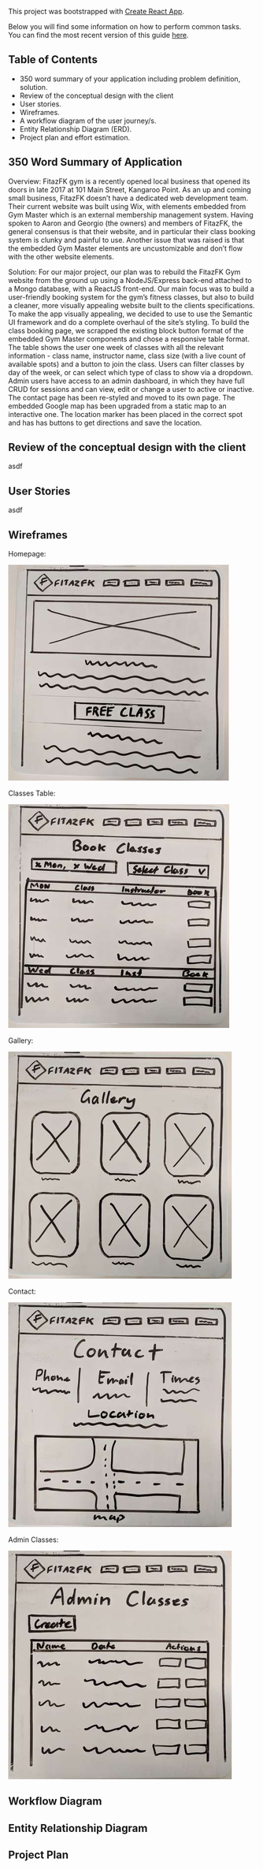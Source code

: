 This project was bootstrapped with [Create React App](https://github.com/facebookincubator/create-react-app).

Below you will find some information on how to perform common tasks.<br>
You can find the most recent version of this guide [here](https://github.com/facebookincubator/create-react-app/blob/master/packages/react-scripts/template/README.md).

## Table of Contents

- 350 word summary of your application including problem definition, solution.
- Review of the conceptual design with the client
- User stories.
- Wireframes.
- A workflow diagram of the user journey/s.
- Entity Relationship Diagram (ERD).
- Project plan and effort estimation.

## 350 Word Summary of Application

Overview:
FitazFK gym is a recently opened local business that opened its doors in late 2017 at 101 Main Street, Kangaroo Point.
As an up and coming small business, FitazFK doesn’t have a dedicated web development team.  Their current website was built using Wix, with elements embedded from Gym Master which is an external membership management system.
Having spoken to Aaron and Georgio (the owners) and members of FitazFK, the general consensus is that their website, and in particular their class booking system is clunky and painful to use.  Another issue that was raised is that the embedded Gym Master elements are uncustomizable and don’t flow with the other website elements.

Solution:
For our major project, our plan was to rebuild the FitazFK Gym website from the ground up using a NodeJS/Express back-end attached to a Mongo database, with a ReactJS front-end.  Our main focus was to build a user-friendly booking system for the gym’s fitness classes, but also to build a cleaner, more visually appealing website built to the clients specifications.
To make the app visually appealing, we decided to use to use the Semantic UI framework and do a complete overhaul of the site’s styling.
To build the class booking page, we scrapped the existing block button format of the embedded Gym Master components and chose a responsive table format.  The table shows the user one week of classes with all the relevant information - class name, instructor name, class size (with a live count of available spots) and a button to join the class.  Users can filter classes by day of the week, or can select which type of class to show via a dropdown.
Admin users have access to an admin dashboard, in which they have full CRUD for sessions and can view, edit or change a user to active or inactive.
The contact page has been re-styled and moved to its own page.  The embedded Google map has been upgraded from a static map to an interactive one.  The location marker has been placed in the correct spot and has has buttons to get directions and save the location.


## Review of the conceptual design with the client
asdf
## User Stories
asdf
## Wireframes

Homepage:

![Homepage](Wireframe1a.jpg)

Classes Table:

![ClassesTable](Wireframe2a.jpg)

Gallery:

![Gallery](Wireframe3a.jpg)

Contact:

![Contact](Wireframe4a.jpg)

Admin Classes:

![AdminClasses](Wireframe5a.jpg)


## Workflow Diagram

## Entity Relationship Diagram

## Project Plan
